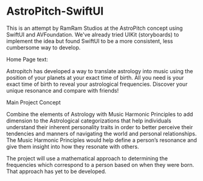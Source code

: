 # AstroPitch-SwiftUI
This is an attempt by RamRam Studios at the AstroPitch concept using SwiftUI and AVFoundation. We've already tried UIKit (storyboards) to implement the idea but found SwiftUI to be a more consistent, less cumbersome way to develop.


Home Page text:

Astropitch has developed a way to translate astrology into music using the position of your planets at your exact time of birth. All you need is your exact time of birth to reveal your astrological frequencies. Discover your unique resonance and compare with friends!


Main Project Concept

Combine the elements of Astrology with Music Harmonic Principles to add dimension to the Astrological categorizations that help individuals understand their inherent personality traits in order to better perceive their tendencies and manners of navigating the world and personal relationships.
The Music Harmonic Principles would help define a person’s resonance and give them insight into how they resonate with others.

The project will use a mathematical approach to determining the frequencies which correspond to a person based on when they were born. That approach has yet to be developed.

